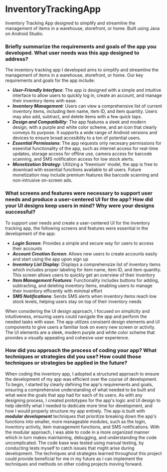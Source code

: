 # InventoryTrackingApp
Inventory Tracking App designed to simplify and streamline the management of items in a warehouse, storefront, or home. Built using Java on Android Studio.

### Briefly summarize the requirements and goals of the app you developed. What user needs was this app designed to address?

The inventory tracking app I developed aims to simplify and streamline the management of items in a warehouse, storefront, or home. Our key requirements and goals for the app include:
- ***User-Friendly Interface***: The app is designed with a simple and intuitive interface to allow users to quickly log in, create an account, and manage their inventory items with ease.
- ***Inventory Management***: Users can view a comprehensive list of current inventory items, including item name, item ID, and item quantity. Users may also add, subtract, and delete items with a few quick taps.
- ***Design and Compatibility***:  The app features a sleek and modern design, with a purple and white color scheme, and an icon that clearly conveys its purpose. It supports a wide range of Android versions and devices to ensure broad accesiblity to a ton of potential users.
- ***Essential Permissions***: The app requests only necesary permissions for eseential functionality of the app, such as internet access for real-time updates, storage access for offline use, camera access for barcode scanning, and SMS notification access for low stock alerts.
- ***Monetization Strategy***: Utilizing a 'freemium' model, the app is free to download with essential functions available to all users. Future monetization may include premium features like barcode scanning and non-intrusive on-screen ads.

### What screens and features were necessary to support user needs and produce a user-centered UI for the app? How did your UI designs keep users in mind? Why were your designs successful?

To support user needs and create a user-centered UI for the inventory tracking app, the following screens and features were essential in the development of the app:
- ***Login Screen***: Provides a simple and secure way for users to access their accounts
- ***Account Creation Screen***: Allows new users to create accounts easily and start using the app upon sign up
- ***Inventory List Display***: Displays a comprehensize list of inventory items which includes proper labeling for item name, item ID, and item quantity. This screen allows users to quickly get an overview of their inventory
- ***Item Management Features***: Functionality includes buttons for adding, subtracting, and deleting inventory items, enabling users to manage their inventory efficently with minimal effort
- ***SMS Notifications***: Sends SMS alerts when inventory items reach low stock levels, helping users stay on top of their inventory needs

When considering the UI design approach, I focused on simplicity and intuitiveness, ensuring users could navigate the app and perform the needed tasks with ease. The app utilizes consisent design elements and UI components to give users a familiar look on every new screen or activity. The UI elements are a sleek, modern purple and white color scheme that provides a visually appealing and cohesive user experience.

### How did you approach the process of coding your app? What techniques or strategies did you use? How could those techniques or strategies be applied in the future?

When coding the inventory app, I adopted a structured approach to ensure the development of my app was efficient over the course of development. To begin, I started by clearly defining the app's requirements and goals, ensuring a comprehensive understanding of what needed to be built and what were the goals that app had for each of its users. As with any designing process, I created prototypes for the app's logic and UI design to help identify what I needed to dedicate more time for development, and how I would properly structure my app entirely. The app is built with ***modular development*** techniques that prioritize breaking down the app's functions into smaller, more manageable modules, such as the login, inventory activity, item management functions, and SMS notifications. With the modular approach, I was able to code in a more organized manner which in turn makes maintaining, debugging, and understanding the code uncomplicated. The code base was tested using manual testing, by conducting tests myself to catch issues that might arise during development. The techniques and strategies learned throughout this project could provide beneficial for me in my future as I can implement the techniques and methods on other coding projects moving forward.

